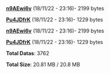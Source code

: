 [**n9AEwi6v**](/data/n9AEwi6v.txt) (18/11/22 - 23:16)- 2199 bytes

[**Pu4JDfrK**](/data/Pu4JDfrK.txt) (18/11/22 - 23:16)- 1229 bytes

[**n9AEwi6v**](/data/n9AEwi6v.txt) (18/11/22 - 23:16)- 2199 bytes

[**Pu4JDfrK**](/data/Pu4JDfrK.txt) (18/11/22 - 23:16)- 1229 bytes

**Total Datas**: 3762

**Total Size**: 20.81 MB / 20.8 MB